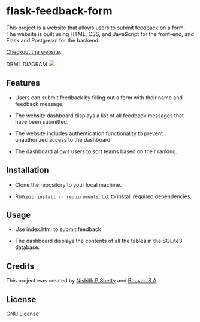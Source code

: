 # flask-feedback-form

This project is a website that allows users to submit feedback on a form. The website is built using HTML, CSS, and JavaScript for the front-end, and Flask and Postgresql for the backend.

[Checkout the website](https://bhuvansa.pythonanywhere.com).

DBML DIAGRAM
![](https://kroki.io/dbml/svg/eNqNkE2OwjAMRvc9RZawGfG7YcEhEDuEKpd-LRZJxLhpR2g0dyeNJm2EALFJYr_E9sueCg0l6Bg_EPWbqSHIuVQNhEmrw1XYkNzUBbdjesWSgepITmeSyXI2HVju2JN-aRyZa_aXZfvQyoFMaNMf3rQI2Lam8FOxdaj9fmgtf7c4jtUqoCzodGlCyRh9Mrm_8l82mWXMVAxdznMhx7ZWjSGtPYxg8QosX4HVE0AdhGpEIiCdSAzfulivp73xDtVmFP5KTbaDV5p-fBEtt8E3hncIU7Tx) 

## Features

  * Users can submit feedback by filling out a form with their name and feedback message.

  * The website dashboard displays a list of all feedback messages that have been submitted.

  * The website includes authentication functionality to prevent unauthorized access to the dashboard.
  
  * The dashboard allows users to sort teams based on their ranking.
  
## Installation
  
  * Clone the repository to your local machine.

  * Run ``` pip install -r requirements.txt ``` to install required dependencies.


## Usage

 * Use index.html to submit feedback

 * The dashboard displays the contents of all the tables in the SQLite3 database.

## Credits

  This project was created by [Nishith P Shetty](https://github.com/nishith-p-shetty) and [Bhuvan S A](https://github.com/BhuvanSA)

## License
GNU License